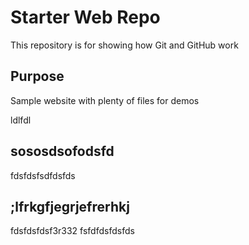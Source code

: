 # Starter Web Repo

This repository is for showing how Git and GitHub work

## Purpose

Sample website with plenty of files for demos

ldlfdl

## sososdsofodsfd
fdsfdsfsdfdsfds


## ;lfrkgfjegrjefrerhkj

fdsfdsfdsf3r332
fsfdfdsfdsfds